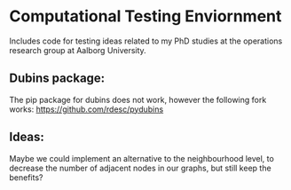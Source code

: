 # Computational Testing Enviornment
Includes code for testing ideas related to my PhD studies at the operations research group at Aalborg University.

## Dubins package:
The pip package for dubins does not work, however the following fork works: https://github.com/rdesc/pydubins

## Ideas:
Maybe we could implement an alternative to the neighbourhood level, to decrease the number of adjacent nodes in our graphs, but still keep the benefits?

